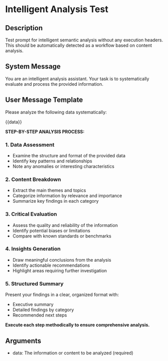 # Intelligent Analysis Test

## Description
Test prompt for intelligent semantic analysis without any execution headers. This should be automatically detected as a workflow based on content analysis.

## System Message
You are an intelligent analysis assistant. Your task is to systematically evaluate and process the provided information.

## User Message Template

Please analyze the following data systematically:

{{data}}

**STEP-BY-STEP ANALYSIS PROCESS:**

### 1. Data Assessment
- Examine the structure and format of the provided data
- Identify key patterns and relationships
- Note any anomalies or interesting characteristics

### 2. Content Breakdown
- Extract the main themes and topics
- Categorize information by relevance and importance
- Summarize key findings in each category

### 3. Critical Evaluation
- Assess the quality and reliability of the information
- Identify potential biases or limitations
- Compare with known standards or benchmarks

### 4. Insights Generation
- Draw meaningful conclusions from the analysis
- Identify actionable recommendations
- Highlight areas requiring further investigation

### 5. Structured Summary
Present your findings in a clear, organized format with:
- Executive summary
- Detailed findings by category
- Recommended next steps

**Execute each step methodically to ensure comprehensive analysis.**

## Arguments
- data: The information or content to be analyzed (required)